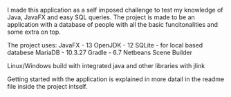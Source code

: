 I made this application as a self imposed challenge to test my knowledge of Java, JavaFX and easy SQL queries.
The project is made to be an application with a database of people with all the basic funcitonalities and some extra on top.

The project uses:
JavaFX - 13
OpenJDK - 12
SQLite - for local based databese
MariaDB - 10.3.27
Gradle - 6.7
Netbeans
Scene Builder

Linux/Windows build with integrated java and other libraries with jlink

Getting started with the application is explained in more datail in the readme file inside the project intself.
